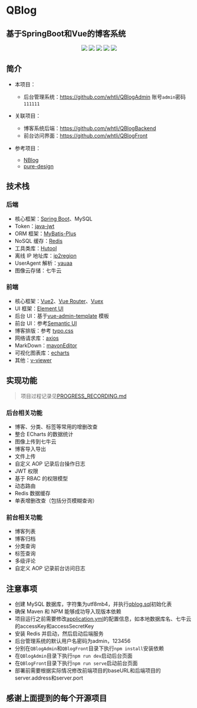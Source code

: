 # QBlog

## 基于SpringBoot和Vue的博客系统

<p align="center">
	<img src="https://img.shields.io/badge/SpringBoot-2.7.5.RELEASE-brightgreen">
	<img src="https://img.shields.io/badge/Vue-2.6.11-brightgreen">
	<img src="https://img.shields.io/badge/JDK-1.8+-orange">
	<img src="https://img.shields.io/maven-central/v/com.baomidou/mybatis-plus.svg?style=flat-square">
	<img src="https://img.shields.io/badge/license-MIT-blue">
</p>

## 简介

+ 本项目：
  - 后台管理系统：https://github.com/whtli/QBlogAdmin  账号`admin`密码`111111`

+ 关联项目：
  - 博客系统后端：https://github.com/whtli/QBlogBackend
  - 前台访问界面：https://github.com/whtli/QBlogFront

+ 参考项目：
  - [NBlog](https://github.com/Naccl/NBlog)
  - [pure-design](https://github.com/xqnode/pure-design)

## 技术栈

### 后端

+ 核心框架：[Spring Boot](https://github.com/spring-projects/spring-boot)、MySQL
+ Token：[java-jwt](https://github.com/auth0/java-jwt)
+ ORM 框架：[MyBatis-Plus](https://github.com/baomidou/mybatis-plus)
+ NoSQL 缓存：[Redis](https://github.com/redis/redis)
+ 工具类库：[Hutool](https://github.com/dromara/hutool)
+ 离线 IP 地址库：[ip2region](https://github.com/lionsoul2014/ip2region)
+ UserAgent 解析：[yauaa](https://github.com/nielsbasjes/yauaa)
+ 图像云存储：七牛云

### 前端

+ 核心框架：[Vue2](https://github.com/vuejs/vue)、[Vue Router](https://github.com/vuejs/vue-router)、[Vuex](https://github.com/vuejs/vuex)
+ UI 框架：[Element UI](https://github.com/ElemeFE/element)
+ 后台 UI：基于[vue-admin-template](https://github.com/PanJiaChen/vue-admin-template) 模板
+ 前台 UI：参考[Semantic UI](https://semantic-ui.com/)
+ 博客排版：参考 [typo.css](https://github.com/sofish/typo.css)
+ 网络请求库：[axios](https://github.com/axios/axios)
+ MarkDown：[mavonEditor](https://github.com/hinesboy/mavonEditor)
+ 可视化图表库：[echarts](https://github.com/apache/echarts)
+ 其他：[v-viewer](https://github.com/fengyuanchen/viewerjs)

## 实现功能

> 项目过程记录见[PROGRESS_RECORDING.md](PROGRESS_RECORDING.md)

### 后台相关功能

+ 博客、分类、标签等常用的增删改查
+ 整合 ECharts 的数据统计
+ 图像上传到七牛云
+ 博客导入导出
+ 文件上传
+ 自定义 AOP 记录后台操作日志
+ JWT 权限
+ 基于 RBAC 的权限模型
+ 动态路由
+ Redis 数据缓存
+ 单表增删改查（包括分页模糊查询）

### 前台相关功能

+ 博客列表
+ 博客归档
+ 分类查询
+ 标签查询
+ 多级评论
+ 自定义 AOP 记录前台访问日志

## 注意事项

+ 创建 MySQL 数据库，字符集为utf8mb4，并执行[qblog.sql](qblog.sql)初始化表
+ 确保 Maven 和 NPM 能够成功导入现版本依赖
+ 项目运行之前需要修改[application.yml](src/main/resources/application.yml)的配置信息，如本地数据库名、七牛云的accessKey和accessSecretKey
+ 安装 Redis 并启动，然后启动后端服务
+ 后台管理系统的默认用户名密码为admin，123456
+ 分别在`QBlogAdmin`和`QBlogFront`目录下执行`npm install`安装依赖
+ 在`QBlogAdmin`目录下执行`npm run dev`启动后台页面
+ 在`QBlogFront`目录下执行`npm run serve`启动前台页面
+ 部署前需要根据实际情况修改前端项目的baseURL和后端项目的server.address和server.port

## 感谢上面提到的每个开源项目

